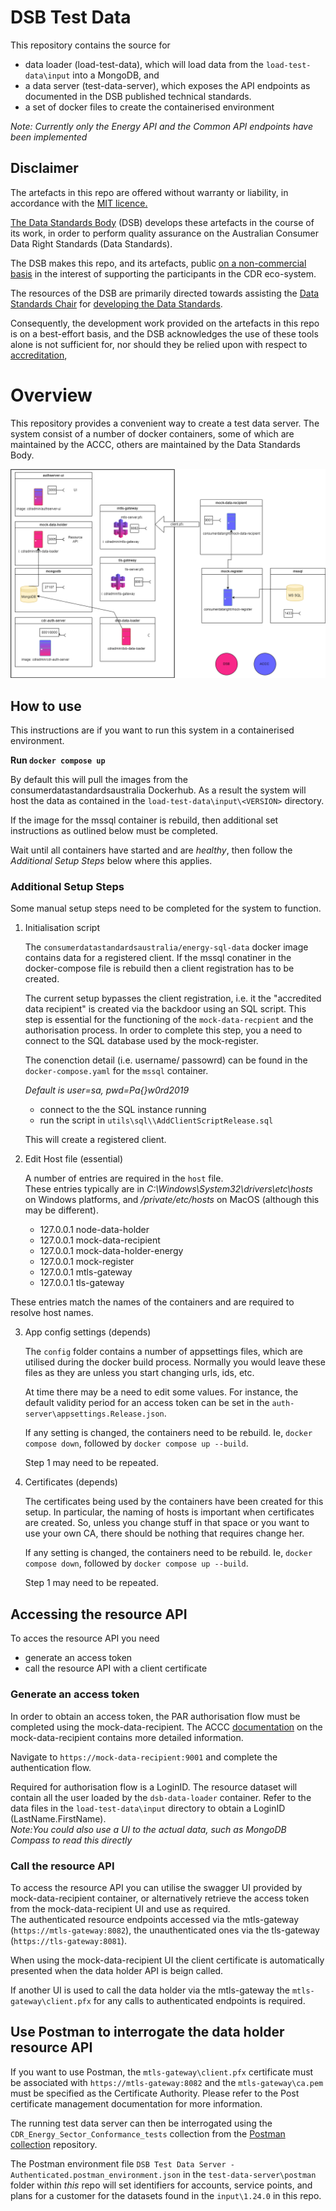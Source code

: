 
# DSB Test Data

This repository contains the source for

- data loader (load-test-data), which will load data from the `load-test-data\input` into a MongoDB, and 
- a data server (test-data-server), which exposes the API endpoints as documented in the DSB published technical standards.
- a set of docker files to create the containerised environment

*Note: Currently only the Energy API and the Common API endpoints have been implemented*

## Disclaimer

The artefacts in this repo are offered without warranty or liability, in accordance with the [MIT licence.](https://github.com/ConsumerDataStandardsAustralia/java-artefacts/blob/master/LICENSE)

[The Data Standards Body](https://www.csiro.au/en/News/News-releases/2018/Data61-appointed-to-Data-Standards-Body-role)
(DSB) develops these artefacts in the course of its work, in order to perform quality assurance on the Australian Consumer Data Right Standards (Data Standards).

The DSB makes this repo, and its artefacts, public [on a non-commercial basis](https://github.com/ConsumerDataStandardsAustralia/java-artefacts/blob/master/LICENSE)
in the interest of supporting the participants in the CDR eco-system.

The resources of the DSB are primarily directed towards assisting the [Data Standards Chair](https://consumerdatastandards.gov.au/about/)
for [developing the Data Standards](https://github.com/ConsumerDataStandardsAustralia/standards).

Consequently, the development work provided on the artefacts in this repo is on a best-effort basis,
and the DSB acknowledges the use of these tools alone is not sufficient for, nor should they be relied upon
with respect to [accreditation](https://www.accc.gov.au/focus-areas/consumer-data-right-cdr-0/cdr-draft-accreditation-guidelines),

# Overview

This repository provides a convenient way to create a test data server. The system consist of a number of docker containers, some of which are maintained by the ACCC, others are maintained by the Data Standards Body.

![alt text](images/InfosecIntegration.png)

## How to use

This instructions are if you want to run this system in a containerised environment.

**Run `docker compose up`**

By default this will pull the images from the consumerdatastandardsaustralia Dockerhub.
As a result the system will host the data as contained in the `load-test-data\input\<VERSION>` directory.

If the image for the mssql container is rebuild, then additional set instructions as outlined below must be completed. 

Wait until all containers have started and are *healthy*, then follow the *Additional Setup Steps* below where this applies.

### Additional Setup Steps

Some manual setup steps need to be completed for the system to function. 

1. Initialisation script 

   The `consumerdatastandardsaustralia/energy-sql-data` docker image contains data for a registered client. If the mssql conatiner in the docker-compose file is rebuild then a client registration has to be created.

   The current setup bypasses the client registration, i.e. it the "accredited data recipient" is created via the backdoor using an SQL script.
   This step is essential for the functioning of the `mock-data-recpient` and the authorisation process.
   In order to complete this step, you a need to connect to the SQL database used by the mock-register.
   
   The conenction detail (i.e. username/ passowrd) can be found in the `docker-compose.yaml` for the `mssql` container.
   
   *Default is user=sa, pwd=Pa{}w0rd2019*

   - connect to the the SQL instance running
   - run the script in `utils\sql\\AddClientScriptRelease.sql`

   This will create a registered client.

2. Edit Host file  (essential)
   
   A number of entries are required in the `host` file.</br>These entries typically are in *C:\Windows\System32\drivers\etc\hosts* on Windows platforms, and */private/etc/hosts* on MacOS (although this may be different).

   - 127.0.0.1 node-data-holder
   - 127.0.0.1 mock-data-recipient
   - 127.0.0.1 mock-data-holder-energy
   - 127.0.0.1 mock-register
   - 127.0.0.1 mtls-gateway
   - 127.0.0.1 tls-gateway

These entries match the names of the containers and are required to resolve host names.

3. App config settings (depends)
   
   The `config` folder contains a number of appsettings files, which are utilised during the docker build process.
   Normally you would leave these files as they are unless you start changing urls, ids, etc.

   At time there may be a need to edit some values. For instance, the default validity period for an access token can be set in the `auth-server\appsettings.Release.json`.

   If any setting is changed, the containers need to be rebuild.
   Ie, `docker compose down`, followed by `docker compose up --build`.
   
   Step 1 may need to be repeated.

4. Certificates (depends)
   
   The certificates being used by the containers have been created for this setup. In particular, the naming of hosts is important when certificates are created. So, unless you change stuff in that space or you want to use your own CA, there should be nothing that requires change her.

   If any setting is changed, the containers need to be rebuild.
   Ie, `docker compose down`, followed by `docker compose up --build`.
   
   Step 1 may need to be repeated.

## Accessing the resource API

To acces the resource API you need
- generate an access token
- call the resource API with a client certificate

### Generate an access token

In order to obtain an access token, the PAR authorisation flow must be completed using the mock-data-recipient. The ACCC [documentation](https://github.com/ConsumerDataRight/mock-data-recipient) on the mock-data-recipient contains more detailed information.

Navigate to `https://mock-data-recipient:9001` and complete the authentication flow.

Required for authorisation flow is a LoginID. The resource dataset will contain all the user loaded by the `dsb-data-loader` container. Refer to the data files in the `load-test-data\input` directory to obtain a LoginID (LastName.FirstName).</br>
*Note:You could also use a UI to the actual data, such as MongoDB Compass to read this directly*

### Call the resource API

To access the resource API you can utilise the swagger UI provided by mock-data-recipient container, or alternatively retrieve the access token from the mock-data-recipient UI and use as required.</br> The authenticated resource endpoints accessed via the mtls-gateway (`https://mtls-gateway:8082`), the unauthenticated ones via the tls-gateway (`https://tls-gateway:8081`).

When using the mock-data-recipient UI the client certificate is automatically presented when the data holder API is beign called.

If another UI is used to call the data holder via the mtls-gateway the `mtls-gateway\client.pfx` for any calls to authenticated endpoints is required.

## Use Postman to interrogate the data holder resource API

If you want to use Postman, the `mtls-gateway\client.pfx` certificate must be associated with `https://mtls-gateway:8082` and the `mtls-gateway\ca.pem` must be specified as the Certificate Authority. Please refer to the Post certificate management documentation for more information.

The running test data server can then be interrogated using the `CDR_Energy_Sector_Conformance_tests` collection
from the [Postman collection](https://github.com/ConsumerDataStandardsAustralia/dsb-postman) repository.

The Postman environment file `DSB Test Data Server - Authenticated.postman_environment.json` in the `test-data-server\postman` folder within *this* repo will set identifiers for accounts, service points, and plans for a customer for the datasets found in the `input\1.24.0` in this repo.

